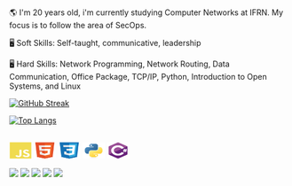 🌎 I'm 20 years old, i'm currently studying Computer Networks at IFRN. My focus is to follow the area of SecOps. 

🖥️ Soft Skills: Self-taught, communicative, leadership 

🖥️ Hard Skills: Network Programming, Network Routing, Data Communication, Office Package, TCP/IP, Python, Introduction to Open Systems, and Linux


[![GitHub Streak](https://streak-stats.demolab.com?user=Bryan-Brito&theme=dark&hide_border=true&locale=pt_BR)](https://git.io/streak-stats)


[![Top Langs](https://github-readme-stats.vercel.app/api/top-langs/?username=Bryan-Brito&layout=compact&theme=merko)](https://github.com/Bryan-Brito/github-readme-stats)
<div style="display: inline_block"><br>
  <img align="center" alt="Bryan-Js" height="30" width="40" src="https://raw.githubusercontent.com/devicons/devicon/master/icons/javascript/javascript-plain.svg">
  <img align="center" alt="Bryan-HTML" height="30" width="40" src="https://raw.githubusercontent.com/devicons/devicon/master/icons/html5/html5-original.svg">
  <img align="center" alt="Bryan-CSS" height="30" width="40" src="https://raw.githubusercontent.com/devicons/devicon/master/icons/css3/css3-original.svg">
  <img align="center" alt="Bryan-Python" height="30" width="40" src="https://raw.githubusercontent.com/devicons/devicon/master/icons/python/python-original.svg">
  <img align="center" alt="Bryan-Csharp" height="30" width="40" src="https://raw.githubusercontent.com/devicons/devicon/master/icons/csharp/csharp-original.svg">
</div> 
 
<div><br> 
  <a href="https://www.youtube.com/@bryaneric608" target="_blank"><img src="https://img.shields.io/badge/YouTube-FF0000?style=for-the-badge&logo=youtube&logoColor=white" target="_blank"></a>
  <a href="https://instagram.com/bryan.brito_?igshid=YmMyMTA2M2Y=" target="_blank"><img src="https://img.shields.io/badge/-Instagram-%23E4405F?style=for-the-badge&logo=instagram&logoColor=white" target="_blank"></a>
 	<a href="https://www.twitch.tv/zikadsquebrds" target="_blank"><img src="https://img.shields.io/badge/Twitch-9146FF?style=for-the-badge&logo=twitch&logoColor=white" target="_blank"></a> 
  <a href = "mailto:bryanericbrito@gmail.com"><img src="https://img.shields.io/badge/-Gmail-%23333?style=for-the-badge&logo=gmail&logoColor=white" target="_blank"></a>
  <a href="https://www.linkedin.com/in/bryan-brito-a0b689206/" target="_blank"><img src="https://img.shields.io/badge/-LinkedIn-%230077B5?style=for-the-badge&logo=linkedin&logoColor=white" target="_blank"></a> 
  
</div>
